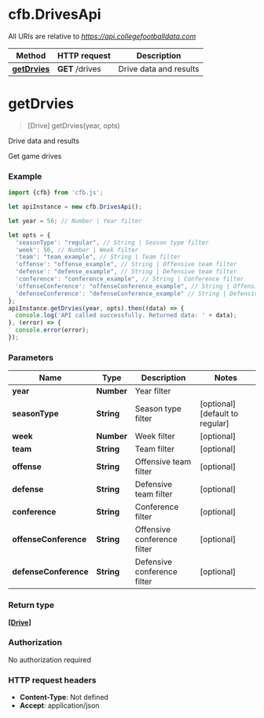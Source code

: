# cfb.DrivesApi

All URIs are relative to *https://api.collegefootballdata.com*

Method | HTTP request | Description
------------- | ------------- | -------------
[**getDrvies**](DrivesApi.md#getDrvies) | **GET** /drives | Drive data and results


<a name="getDrvies"></a>
# **getDrvies**
> [Drive] getDrvies(year, opts)

Drive data and results

Get game drives

### Example
```javascript
import {cfb} from 'cfb.js';

let apiInstance = new cfb.DrivesApi();

let year = 56; // Number | Year filter

let opts = { 
  'seasonType': "regular", // String | Season type filter
  'week': 56, // Number | Week filter
  'team': "team_example", // String | Team filter
  'offense': "offense_example", // String | Offensive team filter
  'defense': "defense_example", // String | Defensive team filter
  'conference': "conference_example", // String | Conference filter
  'offenseConference': "offenseConference_example", // String | Offensive conference filter
  'defenseConference': "defenseConference_example" // String | Defensive conference filter
};
apiInstance.getDrvies(year, opts).then((data) => {
  console.log('API called successfully. Returned data: ' + data);
}, (error) => {
  console.error(error);
});

```

### Parameters

Name | Type | Description  | Notes
------------- | ------------- | ------------- | -------------
 **year** | **Number**| Year filter | 
 **seasonType** | **String**| Season type filter | [optional] [default to regular]
 **week** | **Number**| Week filter | [optional] 
 **team** | **String**| Team filter | [optional] 
 **offense** | **String**| Offensive team filter | [optional] 
 **defense** | **String**| Defensive team filter | [optional] 
 **conference** | **String**| Conference filter | [optional] 
 **offenseConference** | **String**| Offensive conference filter | [optional] 
 **defenseConference** | **String**| Defensive conference filter | [optional] 

### Return type

[**[Drive]**](Drive.md)

### Authorization

No authorization required

### HTTP request headers

 - **Content-Type**: Not defined
 - **Accept**: application/json

